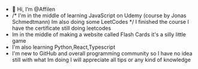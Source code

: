 - 👋 Hi, I’m @Affilen
- /* I'm in the middle of learning JavaScript on Udemy  (course by Jonas Schmedtmann) Im also doing some LeetCodes */ I finished the course I have the certificate still doing leetcodes
- Im in the middle of making a website called Flash Cards it's a silly little game 
- I'm also learning Python,React,Typescript
- I'm new to GitHub and overall programming community so I have no idea still with what Im doing I will appreciate all tips or any kind of knowledge 
  

<!---
Affilen/Affilen is a ✨ special ✨ repository because its `README.md` (this file) appears on your GitHub profile.
You can click the Preview link to take a look at your changes.
--->
